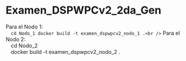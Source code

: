 # Examen_DSPWPCv2_2da_Gen
Para el Nodo 1:<br />
  &emsp;```cd Nodo_1
  docker build -t examen_dspwpcv2_nodo_1 .<br />```
Para el Nodo 2:<br />
  &emsp;cd Nodo_2<br />
  &emsp;docker build -t examen_dspwpcv2_nodo_2 .<br />
